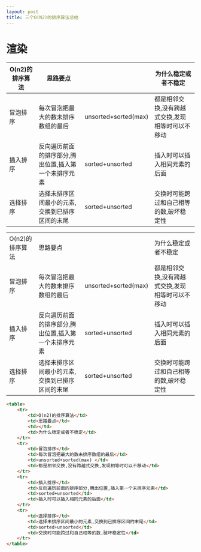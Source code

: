```yaml
---
layout: post
title: 三个O(N2)的排序算法总结
---
```


# 渲染

| O(n2)的排序算法 | 思路要点                        |                       | 为什么稳定或者不稳定                |
|------------|-----------------------------|-----------------------|---------------------------|
| 冒泡排序       | 每次冒泡把最大的数未排序数组的最后           | unsorted+sorted(max)  | 都是相邻交换,没有跨越式交换,发现相等时可以不移动 |
| 插入排序       | 反向遍历前面的排序部分,腾出位置,插入第一个未排序元素 | sorted+unsorted       | 插入时可以插入相同元素的后面            |
| 选择排序       | 选择未排序区间最小的元素,交换到已排序区间的末尾    | sorted+unsorted       | 交换时可能跨过和自己相等的数,破坏稳定性      |

<table>
    <tr>
        <td>O(n2)的排序算法</td>
        <td>思路要点</td>
        <td></td>
        <td>为什么稳定或者不稳定</td>
    </tr>
    <tr>
        <td>冒泡排序</td>
        <td>每次冒泡把最大的数未排序数组的最后</td>
        <td>unsorted+sorted(max) </td>
        <td>都是相邻交换,没有跨越式交换,发现相等时可以不移动</td>
    </tr>
    <tr>
        <td>插入排序</td>
        <td>反向遍历前面的排序部分,腾出位置,插入第一个未排序元素</td>
        <td>sorted+unsorted</td>
        <td>插入时可以插入相同元素的后面</td>
    </tr>
    <tr>
        <td>选择排序</td>
        <td>选择未排序区间最小的元素,交换到已排序区间的末尾</td>
        <td>sorted+unsorted</td>
        <td>交换时可能跨过和自己相等的数,破坏稳定性</td>
    </tr>
</table>


```html
<table>
    <tr>
        <td>O(n2)的排序算法</td>
        <td>思路要点</td>
        <td></td>
        <td>为什么稳定或者不稳定</td>
    </tr>
    <tr>
        <td>冒泡排序</td>
        <td>每次冒泡把最大的数未排序数组的最后</td>
        <td>unsorted+sorted(max) </td>
        <td>都是相邻交换,没有跨越式交换,发现相等时可以不移动</td>
    </tr>
    <tr>
        <td>插入排序</td>
        <td>反向遍历前面的排序部分,腾出位置,插入第一个未排序元素</td>
        <td>sorted+unsorted</td>
        <td>插入时可以插入相同元素的后面</td>
    </tr>
    <tr>
        <td>选择排序</td>
        <td>选择未排序区间最小的元素,交换到已排序区间的末尾</td>
        <td>sorted+unsorted</td>
        <td>交换时可能跨过和自己相等的数,破坏稳定性</td>
    </tr>
</table>
```
